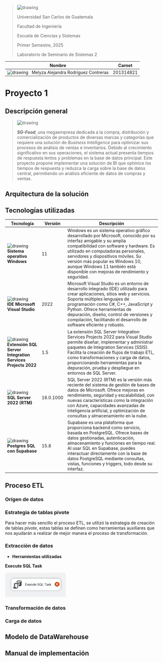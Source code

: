 ><img src="https://upload.wikimedia.org/wikipedia/commons/4/4a/Usac_logo.png" alt="drawing" width="75">
>
>Universidad San Carlos de Guatemala
>
>Facultad de Ingeniería 
>
>Escuela de Ciencias y Sistemas 
>
>Primer Semestre, 2025
>
>Laboratorio de Seminario de Sistemas 2


| Nombre                               | Carnet    |
| ------------------------------------ | --------- |
|  <img src="https://encrypted-tbn0.gstatic.com/images?q=tbn:ANd9GcQvke8Pr8T6xz52yM8v0ieg0oQy9L9SwfkO4hy4IKoRpxyQBKSGUWto7sWmzj9YYgm1VzU&usqp=CAU" alt="drawing" width="20"> &nbsp; Melyza Alejandra Rodríguez Contreras | 201314821 |


# Proyecto 1

## Descripción general 

> <img src="https://cdn-icons-png.flaticon.com/512/862/862856.png" alt="drawing" width="200"> 
>
>***SG-Food***, una megaempresa dedicada a la compra, distribución y comercialización de productos de diversas marcas y categorías que requiere una solución de *Business Intelligence* para optimizar sus procesos de análisis de ventas e inventarios. Debido al crecimiento significativo en sus operaciones, el sistema actual presenta tiempos de respuesta lentos y problemas en la base de datos principal. Este proyecto propone implementar una solución de BI que optimice los tiempos de respuesta y reduzca la carga sobre la base de datos central, permitiendo un análisis eficiente de datos de compras y ventas.

## Arquitectura de la solución 

## Tecnologías utilizadas 

| Tecnología | Versión | Descripción | 
| -- | -- | -- |
| <img src="https://cdn.freebiesupply.com/logos/thumbs/2x/microsoft-windows-22-logo.png" alt="drawing" width="100">  <br> **Sistema operativo Windows**| 11| Windows es un sistema operativo gráfico desarrollado por Microsoft, conocido por su interfaz amigable y su amplia compatibilidad con software y hardware. Es utilizado en computadoras personales, servidores y dispositivos móviles. Su versión más popular es Windows 10, aunque Windows 11 también está disponible con mejoras de rendimiento y seguridad.|
| <img src="https://upload.wikimedia.org/wikipedia/commons/thumb/2/2c/Visual_Studio_Icon_2022.svg/2048px-Visual_Studio_Icon_2022.svg.png" alt="drawing" width="100">  <br> **IDE Microsoft Visual Studio**|2022 |Microsoft Visual Studio es un entorno de desarrollo integrado (IDE) utilizado para crear aplicaciones, sitios web y servicios. Soporta múltiples lenguajes de programación como C#, C++, JavaScript y Python. Ofrece herramientas de depuración, diseño, control de versiones y compilación, facilitando el desarrollo de software eficiente y robusto. |
| <img src="https://bladebridge.com/wp-content/uploads/2022/01/SSIS-1x3-1.png" alt="drawing" width="200">  <br> **Extensión SQL Server Integration Services Projects 2022**|1.5 | La extensión SQL Server Integration Services Projects 2022 para Visual Studio permite diseñar, implementar y administrar paquetes de Integration Services (SSIS). Facilita la creación de flujos de trabajo ETL, como transformaciones y carga de datos, proporcionando herramientas para la depuración, prueba y despliegue en entornos de SQL Server.|
|  <img src="https://images.datacamp.com/image/upload/f_auto,q_auto:best/v1582234330/sql1_txc0vs.png" alt="drawing" width="100">  <br> **SQL Server 2022 (RTM)**|16.0.1000 | SQL Server 2022 (RTM) es la versión más reciente del sistema de gestión de bases de datos de Microsoft. Ofrece mejoras en rendimiento, seguridad y escalabilidad, con nuevas características como la integración con Azure, capacidades avanzadas de inteligencia artificial, y optimización de consultas y almacenamiento en la nube.|
| <img src="https://cdn.prod.website-files.com/655b60964be1a1b36c746790/655b60964be1a1b36c746d41_646dfce3b9c4849f6e401bff_supabase-logo-icon_1.png" alt="drawing" width="100">  <br> **Postgres SQL con Supabase**| 15.8|Supabase es una plataforma que proporciona backend como servicio, basada en PostgreSQL. Ofrece bases de datos gestionadas, autenticación, almacenamiento y funciones en tiempo real. Al usar SQL en Supabase, puedes interactuar directamente con la base de datos PostgreSQL mediante consultas, vistas, funciones y triggers, todo desde su interfaz. |


## Proceso ETL 

### Orígen de datos 
### Estrategia de tablas pivote 

Para hacer más sencillo el proceso ETL, se utilizó la estrategia de creación de tablas *pivote*, estas tablas se definen como herramientas auxiliares que nos ayudarán a realizar de mejor manera el proceso de transformación. 

### Extracción de datos

- **Herramientas utilizadas**

**Execute SQL Task**

<img src="images/h1.png" alt="drawing" width="200"> 



### Transformación de datos
### Carga de datos 

## Modelo de DataWarehouse

## Manual de implementación 
